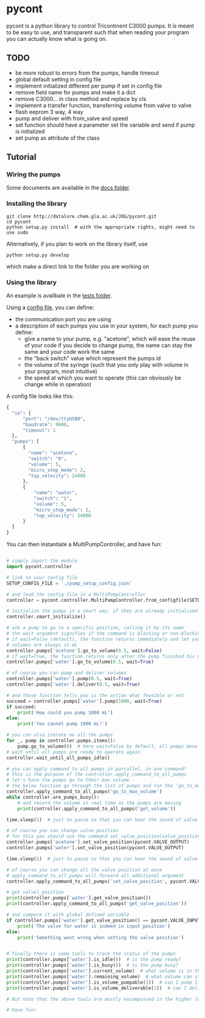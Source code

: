 # pycont

pycont is a python library to control Tricontinent C3000 pumps. It is meant to be easy to use, and transparent such that when reading your program you can actually know what is going on.

## TODO

 - be more robust to errors from the pumps, handle timeout
 - global default setting in config file
 - implement initialized different per pump if set in config file
 - remove field name for pumps and make it a dict
 - remove C3000... in class method and replace by cls
 - implement a transfer function, transferring volume from valve to valve
 - flash eeprom 3 way, 4 way
 - pump and deliver with from_valve and speed
 - set function should have a parameter set the variable and send if pump is initialized
 - set pump as attribute of the class


## Tutorial

### Wiring the pumps

Some documents are available in the [docs folder](http://datalore.chem.gla.ac.uk/JOG/pycont/tree/master/docs).

### Installing the library

```
git clone http://datalore.chem.gla.ac.uk/JOG/pycont.git
cd pycont
python setup.py install  # with the appropriate rights, might need to use sudo
```

Alternatively, if you plan to work on the library itself, use
```
python setup.py develop
```
which make a direct link to the folder you are working on

### Using the library

An example is availbale in the [tests folder](http://datalore.chem.gla.ac.uk/JOG/pycont/tree/master/tests).

Using a [config file](http://datalore.chem.gla.ac.uk/JOG/pycont/blob/master/tests/pump_setup_config.json), you can define:
- the communication port you are using
- a description of each pumps you use in your system, for each pump you define:
    - give a name to your pump, e.g. "acetone", which will ease the reuse of your code if you decide to change pump, the name can stay the same and your code work the same
    - the "back switch" value which represent the pumps id
    - the volume of the syringe (such that you only play with volume in your program, most intuitive)
    - the speed at which you want to operate (this can obviously be change while in operation)

A config file looks like this:
```python
{
  "io": {
      "port": "/dev/ttyUSB0",
      "baudrate": 9600,
      "timeout": 1
  },
  "pumps": [
      {
        "name": "acetone",
        "switch": "0",
        "volume": 5,
        "micro_step_mode": 2,
        "top_velocity": 24000
      },
      {
          "name": "water",
          "switch": "1",
          "volume": 5,
          "micro_step_mode": 2,
          "top_velocity": 24000
      }
  ]
}

```

You can then instantiate a MultiPumpController, and have fun:

```python

# simply import the module
import pycont.controller

# link to your config file
SETUP_CONFIG_FILE = './pump_setup_config.json'

# and load the config file in a MultiPumpController
controller = pycont.controller.MultiPumpController.from_configfile(SETUP_CONFIG_FILE)

# initialize the pumps in a smart way, if they are already initialized we do not want to reinitialize them because they got back to zero position
controller.smart_initialize()

# ask a pump to go to a specific position, calling it by its name
# the wait argument signifies if the command is blocking or non-blocking
# if wait=False (default), the function returns immediately and let you go on
# volumes are always in mL
controller.pumps['acetone'].go_to_volume(0.5, wait=False)
# if wait=True, the function returns only after the pump finished his move
controller.pumps['water'].go_to_volume(0.5, wait=True)

# of course you can pump and deliver volumes
controller.pumps['water'].pump(0.5, wait=True)
controller.pumps['water'].deliver(0.5, wait=True)

# and those function tells you is the action what feasible or not
succeed = controller.pumps['water'].pump(1000, wait=True)
if succeed:
    print('How could you pump 1000 mL')
else:
    print('You cannot pump 1000 mL!')

# you can also iterate on all the pumps
for _, pump in controller.pumps.items():
    pump.go_to_volume(0)  # here wait=False by default, all pumps move in parrallel
# wait until all pumps are ready to operate again
controller.wait_until_all_pumps_idle()

# you can apply command to all pumps in parrallel, in one command!
# this is the purpose of the controller.apply_command_to_all_pumps
# let's have the pumps go to their max volume
# the below function go through the list of pumps and run the 'go_to_max_volume' function without argument
controller.apply_command_to_all_pumps('go_to_max_volume')
while controller.are_pumps_busy():
    # and record the volume in real time as the pumps are moving
    print(controller.apply_command_to_all_pumps('get_volume'))

time.sleep(1)  # just to pause so that you can hear the sound of valve movements

# of course you can change valve position
# for this you should use the command set_valve_position(valve_position) using for valvle position the global variable define in pycont. They are VALVE_INPUT, VALVE_OUTPUT, VALVE_BYPASS, VALVE_EXTRA
controller.pumps['acetone'].set_valve_position(pycont.VALVE_OUTPUT)
controller.pumps['water'].set_valve_position(pycont.VALVE_OUTPUT)

time.sleep(1)  # just to pause so that you can hear the sound of valve movements

# of course you can change all the valve position at once
# apply_command_to_all_pumps will forward all additional argument
controller.apply_command_to_all_pumps('set_valve_position', pycont.VALVE_INPUT)

# get valvel position
print(controller.pumps['water'].get_valve_position())
print(controller.apply_command_to_all_pumps('get_valve_position'))

# and compare it with global defined variable
if controller.pumps['water'].get_valve_position() == pycont.VALVE_INPUT:
    print('The valve for water is indeed in input position')
else:
    print('Something went wrong when setting the valve position')


# finally there is some tools to track the status of the pumps
print(controller.pumps['water'].is_idle())  # is the pump ready?
print(controller.pumps['water'].is_busy())  # is the pump busy?
print(controller.pumps['water'].current_volume)  # what volume is in the syringe, this is a direct reading from the pump position, we actually ask the pump!
print(controller.pumps['water'].remaining_volume)  # what volume can still be pump
print(controller.pumps['water'].is_volume_pumpable(1))  # can I pump 1 ml?
print(controller.pumps['water'].is_volume_deliverable(1))  # can I deliver 1 ml?

# But note that the above tools are mostly encompassed in the higher level functions such as controller.wait_until_all_pumps_idle() which check is_idle() for all pumps

# Have fun!
```
